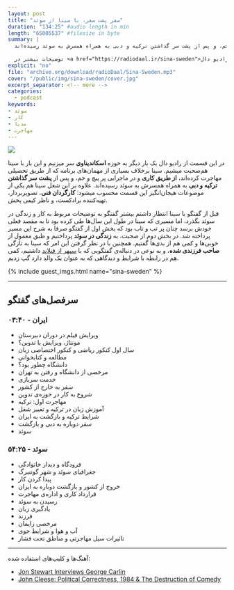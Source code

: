 ```yaml
---
layout: post
title: "سفر پشت سفر، با سینا از سوئد"
duration: "134:25" #audio length in min
length: "65005537" #filesize in byte
summary: |
  در این قسمت از رادیو دال یک بار دیگر به حوزه اسکاندیناوی سر میزنیم و این بار با سینا هم‌صحبت میشیم. سینا برخلاف بسیاری از مهمان‌های برنامه که از طریق تحصیلی مهاجرت کرده‌اند، از طریق کاری و در ماجرایی پر پیچ و خم، و پس از پشت سر گذاشتن ترکیه و دبی به همراه همسرش به سوئد رسیده‌اند.
  
  توضیحات بیشتر در <a href="https://radiodaal.ir/sina-sweden">سایت رادیو دال</a>.
explicit: "no"
file: "archive.org/download/radioDaal/Sina-Sweden.mp3"
cover: "/public/img/sina-sweden/cover.jpg"
excerpt_separator: <!-- more -->
categories:
  - podcast
keywords:
- سوئد
- کار
- مدیا
- مهاجرت
---
```


<img src="{{ page.cover }}" class="cover-img"/>

در این قسمت از رادیو دال یک بار دیگر به حوزه **اسکاندیناوی** سر میزنیم و این بار با سینا هم‌صحبت میشیم. سینا برخلاف بسیاری از مهمان‌های برنامه که از طریق تحصیلی مهاجرت کرده‌اند، **از طریق کاری** و در ماجرایی پر پیچ و خم، و پس از **پشت سر گذاشتن ترکیه و دبی** به همراه همسرش به سوئد رسیده‌اند. علاوه بر این شغل سینا هم یکی از موضوعات هیجان‌انگیز این قسمت محسوب میشود: **کارگردان فنی**، تصویربردار، تهیه‌کننده برادکست، و ناظر کیفی پخش.

<!-- more -->

قبل از گفتگو با سینا انتظار داشتم بیشتر گفتگو به توضیحات مربوط به کار و زندگی در سوئد بگذرد، اما مسیری که سینا در طول این سال‌ها طی کرده بود تا به مقصد فعلی خودش برسد چنان پر تب و تاب بود که بخش اول از گفتگو صرفا به شرح این مسیر پرداخته شد. در بخش دوم از صحبت، به **زندگی در سوئد** پرداختیم و طبق معمول از خوبی‌ها و کمی هم از بدی‌ها گفتیم. همچنین با در نظر گرفتن این امر که سینا به تازگی **صاحب فرزندی شده**، و به نوعی در دنباله‌ی گفتگویی که با [سپهر از فنلاند](sepehr) داشتیم، کمی هم در رابطه با شرایط و دیدگاهی که به عنوان یک والد دارد گپ زدیم.

<!-- ### در این قسمت معرفی شد:
-  -->

{% include guest_imgs.html name="sina-sweden" %}

---

## سرفصل‌های گفتگو
### ایران - ۰۳:۴۰
- ویرایش فیلم در دوران دبیرستان
- مونتاژ، ویرایش یا تدوین؟
- سال اول کنکور ریاضی و کنکور اختصاصی زبان
- مطالعه و کتابخوانی
- دانشگاه چطور بود؟
- مرخصی از دانشگاه و رفتن به تهران
- خدمت سربازی
- سفر به خارج از کشور
- شروع به کار در حوزه‌ی تدوین
- مهاجرت اول: ترکیه
- آموزش زبان در ترکیه و تغییر شغل
- شرایط ترکیه و بازگشت به ایران
- سفر دوباره به دبی و بازگشت
- سوئد

### سوئد - ۵۴:۲۵
- فرودگاه و دیدار خانوادگی
- جغرافیای سوئد و شهر گوتنبرگ
- پیدا کردن کار
- خروج از کشور و بازگشت دوباره به ایران
- قرارداد کاری و اداره‌ی مهاجرت
- رسیدن به سوئد
- یادگیری زبان
- فرزند
- مرخصی زایمان
- آب و هوا و شرایط جوی
- تاثیرات سیل مهاجرتی و مناطق تحت فشار

---

<!-- {% include player.html id="318070003" %} -->

آهنگ‌ها و کلیپ‌های استفاده شده:

<div dir="ltr">
<ul>
  <li><a href="https://www.youtube.com/watch?v=nCGGWeD_EJk">Jon Stewart Interviews George Carlin</a></li>
  <li><a href="https://www.youtube.com/watch?v=rmpwfj4Kb6c">John Cleese: Political Correctness, 1984 & The Destruction of Comedy</a></li>
</ul>
</div>
